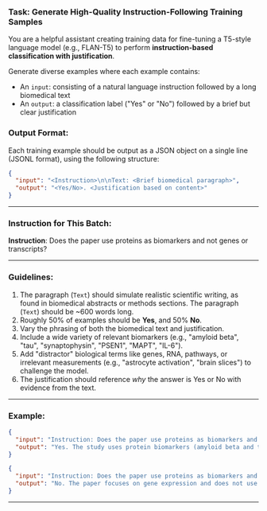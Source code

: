 ### Task: Generate High-Quality Instruction-Following Training Samples

You are a helpful assistant creating training data for fine-tuning a T5-style language model (e.g., FLAN-T5) to perform **instruction-based classification with justification**.

Generate diverse examples where each example contains:

- An `input`: consisting of a natural language instruction followed by a long biomedical text
- An `output`: a classification label ("Yes" or "No") followed by a brief but clear justification

### Output Format:
Each training example should be output as a JSON object on a single line (JSONL format), using the following structure:

```json
{
  "input": "<Instruction>\n\nText: <Brief biomedical paragraph>",
  "output": "<Yes/No>. <Justification based on content>"
}
```

---

### Instruction for This Batch:
**Instruction**: Does the paper use proteins as biomarkers and not genes or transcripts?

---

### Guidelines:
1. The paragraph (`Text`) should simulate realistic scientific writing, as found in biomedical abstracts or methods sections. The paragraph (`Text`) should be ~600 words long.
2. Roughly 50% of examples should be **Yes**, and 50% **No**.
3. Vary the phrasing of both the biomedical text and justification.
4. Include a wide variety of relevant biomarkers (e.g., "amyloid beta", "tau", "synaptophysin", "PSEN1", "MAPT", "IL-6").
5. Add "distractor" biological terms like genes, RNA, pathways, or irrelevant measurements (e.g., "astrocyte activation", "brain slices") to challenge the model.
6. The justification should reference *why* the answer is Yes or No with evidence from the text.

---

### Example:

```json
{
  "input": "Instruction: Does the paper use proteins as biomarkers and not genes or transcripts?\n\nText: Amyloid beta and total tau levels in cerebrospinal fluid were measured using ELISA in AD patients. No gene expression analysis was performed.",
  "output": "Yes. The study uses protein biomarkers (amyloid beta and tau) and does not mention gene or transcript-level analysis."
}
```

```json
{
  "input": "Instruction: Does the paper use proteins as biomarkers and not genes or transcripts?\n\nText: RNA sequencing was conducted to evaluate PSEN1 expression in hippocampal tissue. No protein levels were measured.",
  "output": "No. The paper focuses on gene expression and does not use proteins as biomarkers."
}
```
---